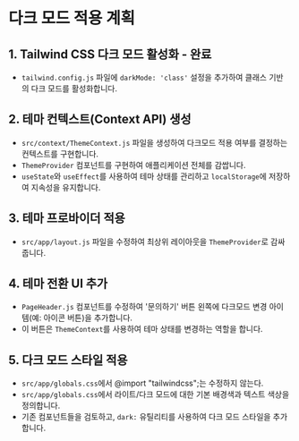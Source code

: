 # 다크 모드 적용 계획

## 1. Tailwind CSS 다크 모드 활성화 - 완료
- `tailwind.config.js` 파일에 `darkMode: 'class'` 설정을 추가하여 클래스 기반의 다크 모드를 활성화합니다.

## 2. 테마 컨텍스트(Context API) 생성
- `src/context/ThemeContext.js` 파일을 생성하여 다크모드 적용 여부를 결정하는 컨텍스트를 구현합니다.
- `ThemeProvider` 컴포넌트를 구현하여 애플리케이션 전체를 감쌉니다.
- `useState`와 `useEffect`를 사용하여 테마 상태를 관리하고 `localStorage`에 저장하여 지속성을 유지합니다.

## 3. 테마 프로바이더 적용
- `src/app/layout.js` 파일을 수정하여 최상위 레이아웃을 `ThemeProvider`로 감싸줍니다.

## 4. 테마 전환 UI 추가
- `PageHeader.js` 컴포넌트를 수정하여 '문의하기' 버튼 왼쪽에 다크모드 변경 아이템(예: 아이콘 버튼)을 추가합니다.
- 이 버튼은 `ThemeContext`를 사용하여 테마 상태를 변경하는 역할을 합니다.

## 5. 다크 모드 스타일 적용
- `src/app/globals.css`에서 @import "tailwindcss";는 수정하지 않는다.
- `src/app/globals.css`에서 라이트/다크 모드에 대한 기본 배경색과 텍스트 색상을 정의합니다.
- 기존 컴포넌트들을 검토하고, `dark:` 유틸리티를 사용하여 다크 모드 스타일을 추가합니다.